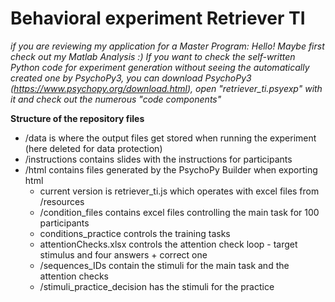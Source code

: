 # Behavioral experiment Retriever TI

*if you are reviewing my application for a Master Program: Hello! Maybe first check out my Matlab Analysis :) If you want to check the self-written Python code for experiment generation without seeing the automatically created one by PsychoPy3, you can download PsychoPy3 (https://www.psychopy.org/download.html), open "retriever_ti.psyexp" with it and check out the numerous "code components"*

**Structure of the repository files**
*  /data is where the output files get stored when running the experiment (here deleted for data protection)
*  /instructions contains slides with the instructions for participants
* /html contains files generated by the PsychoPy Builder when exporting html
    * current version is retriever_ti.js which operates with excel files from /resources
    * /condition_files contains excel files controlling the main task for 100 participants
	* conditions_practice controls the training tasks
    * attentionChecks.xlsx controls the attention check loop - target stimulus and four answers + correct one
    * /sequences_IDs contain the stimuli for the main task and the attention checks
    * /stimuli_practice_decision has the stimuli for the practice
